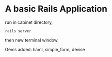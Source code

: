 # A basic Rails Application


run in cabinet directory,

    rails server

then new terminal window.


Gems added: haml, simple_form, devise
